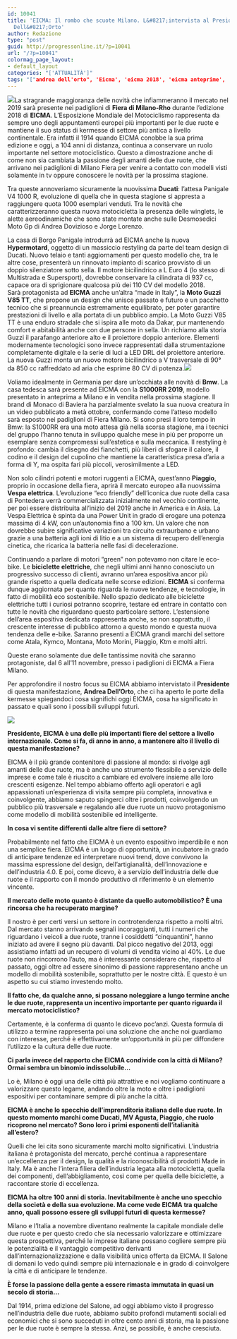 ```yaml
---
id: 10041
title: 'EICMA: Il rombo che scuote Milano. L&#8217;intervista al Presidente Andrea
  Dell&#8217;Orto'
author: Redazione
type: "post"
guid: http://progressonline.it/?p=10041
url: "/?p=10041"
colormag_page_layout:
- default_layout
categories: "['ATTUALITÀ']"
tags: "["andrea dell'orto", 'Eicma', 'eicma 2018', 'eicma anteprime', 'eicma milano', 'milano', 'milano fiera']"
---
```


![](https://progressonline.it/wp-content/uploads/2018/10/4-1024x683.jpg)La stragrande maggioranza delle novità che infiammeranno il mercato nel 2019 sarà presente nei padiglioni di **Fiera di Milano-Rho** durante l’edizione 2018 di **EICMA**. L’Esposizione Mondiale del Motociclismo rappresenta da sempre uno degli appuntamenti europei più importanti per le due ruote e mantiene il suo status di kermesse di settore più antica a livello continentale. Era infatti il 1914 quando EICMA conobbe la sua prima edizione e oggi, a 104 anni di distanza, continua a conservare un ruolo importante nel settore motociclistico. Questo a dimostrazione anche di come non sia cambiata la passione degli amanti delle due ruote, che arrivano nei padiglioni di Milano Fiera per venire a contatto con modelli visti solamente in tv oppure conoscere le novità per la prossima stagione.

Tra queste annoveriamo sicuramente la nuovissima **Ducati**: l’attesa Panigale V4 1000 R, evoluzione di quella che in questa stagione si appresta a raggiungere quota 1000 esemplari venduti. Tra le novità che caratterizzeranno questa nuova motocicletta la presenza delle winglets, le alette aereodinamiche che sono state montate anche sulle Desmosedici Moto Gp di Andrea Dovizioso e Jorge Lorenzo.

La casa di Borgo Panigale introdurrà ad EICMA anche la nuova **Hypermotard**, oggetto di un massiccio restyling da parte del team design di Ducati. Nuovo telaio e tanti aggiornamenti per questo modello che, tra le altre cose, presenterà un rinnovato impianto di scarico provvisto di un doppio silenziatore sotto sella. Il motore bicilindrico a L Euro 4 (lo stesso di Multistrada e Supersport), dovrebbe conservare la cilindrata di 937 cc, capace ora di sprigionare qualcosa più dei 110 CV del modello 2018.  
Sarà protagonista ad **EICMA** anche un’altra “made in Italy”, la **Moto Guzzi V85 TT**, che propone un design che unisce passato e futuro e un pacchetto tecnico che si preannuncia estremamente equilibrato, per poter garantire prestazioni di livello e alla portata di un pubblico ampio. La Moto Guzzi V85 TT è una enduro stradale che si ispira alle moto da Dakar, pur mantenendo comfort e abitabilità anche con due persone in sella. Un richiamo alla storia Guzzi il parafango anteriore alto e il proiettore doppio anteriore. Elementi modernamente tecnologici sono invece rappresentati dalla strumentazione completamente digitale e la serie di luci a LED DRL del proiettore anteriore. La nuova Guzzi monta un nuovo motore bicilindrico a V trasversale di 90° da 850 cc raffreddato ad aria che esprime 80 CV di potenza.![](https://progressonline.it/wp-content/uploads/2018/10/3-1024x683.jpg)

Voliamo idealmente in Germania per dare un’occhiata alle novità di **Bmw**. La casa tedesca sarà presente ad EICMA con la **S1000RR 2019**, modello presentato in anteprima a Milano e in vendita nella prossima stagione. Il brand di Monaco di Baviera ha parzialmente svelato la sua nuova creatura in un video pubblicato a metà ottobre, confermando come l’atteso modello sarà esposto nei padiglioni di Fiera Milano. Si sono presi il loro tempo in Bmw: la S1000RR era una moto attesa già nella scorsa stagione, ma i tecnici del gruppo l’hanno tenuta in sviluppo qualche mese in più per proporre un esemplare senza compromessi sull’estetica e sulla meccanica. Il restyling è profondo: cambia il disegno dei fianchetti, più liberi di sfogare il calore, il codino e il design del cupolino che mantiene la caratteristica presa d’aria a forma di Y, ma ospita fari più piccoli, verosimilmente a LED.

Non solo cilindri potenti e motori ruggenti a EICMA, quest’anno **Piaggio**, proprio in occasione della fiera, aprirà il mercato europeo alla nuovissima **Vespa elettrica**. L’evoluzione “eco friendly” dell’iconica due ruote della casa di Pontedera verrà commercializzata inizialmente nel vecchio continente, per poi essere distribuita all’inizio del 2019 anche in America e in Asia. La Vespa Elettrica è spinta da una Power Unit in grado di erogare una potenza massima di 4 kW, con un’autonomia fino a 100 km. Un valore che non dovrebbe subire significative variazioni tra circuito extraurbano e urbano grazie a una batteria agli ioni di litio e a un sistema di recupero dell’energia cinetica, che ricarica la batteria nelle fasi di decelerazione.

Continuando a parlare di motori “green” non potevamo non citare le eco-bike. Le **biciclette elettriche**, che negli ultimi anni hanno conosciuto un progressivo successo di clienti, avranno un’area espositiva ancor più grande rispetto a quella dedicata nelle scorse edizioni. **EICMA** si conferma dunque aggiornata per quanto riguarda le nuove tendenze, e tecnologie, in fatto di mobilità eco sostenibile. Nello spazio dedicato alle biciclette elettriche tutti i curiosi potranno scoprire, testare ed entrare in contatto con tutte le novità che riguardano questo particolare settore. L’estensione dell’area espositiva dedicata rappresenta anche, se non soprattutto, il crescente interesse di pubblico attorno a questo mondo e questa nuova tendenza delle e-bike. Saranno presenti a EICMA grandi marchi del settore come Atala, Kymco, Montana, Moto Morini, Piaggio, Ktm e molti altri.

Queste erano solamente due delle tantissime novità che saranno protagoniste, dal 6 all’11 novembre, presso i padiglioni di EICMA a Fiera Milano.

Per approfondire il nostro focus su EICMA abbiamo intervistato il **Presidente** di questa manifestazione, **Andrea Dell’Orto**, che ci ha aperto le porte della kermesse spiegandoci cosa significhi oggi EICMA, cosa ha significato in passato e quali sono i possibili sviluppi futuri.

![](https://progressonline.it/wp-content/uploads/2018/10/image002-1024x683.jpg)

**Presidente, EICMA è una delle più importanti fiere del settore a livello internazionale. Come si fa, di anno in anno, a mantenere alto il livello di questa manifestazione?**

EICMA è il più grande contenitore di passione al mondo: si rivolge agli amanti delle due ruote, ma è anche uno strumento flessibile a servizio delle imprese e come tale è riuscito a cambiare ed evolvere insieme alle loro crescenti esigenze. Nel tempo abbiamo offerto agli operatori e agli appassionati un’esperienza di visita sempre più completa, innovativa e coinvolgente, abbiamo saputo spingerci oltre i prodotti, coinvolgendo un pubblico più trasversale e regalando alle due ruote un nuovo protagonismo come modello di mobilità sostenibile ed intelligente.

**In cosa vi sentite differenti dalle altre fiere di settore?**

Probabilmente nel fatto che EICMA è un evento espositivo imperdibile e non una semplice fiera. EICMA è un luogo di opportunità, un incubatore in grado di anticipare tendenze ed interpretare nuovi trend, dove convivono la massima espressione del design, dell’artigianalità, dell’innovazione e dell’industria 4.0. E poi, come dicevo, è a servizio dell’industria delle due ruote e il rapporto con il mondo produttivo di riferimento è un elemento vincente.

**Il mercato delle moto quanto è distante da quello automobilistico? È una rincorsa che ha recuperato margine?**

Il nostro è per certi versi un settore in controtendenza rispetto a molti altri. Dal mercato stanno arrivando segnali incoraggianti, tutti i numeri che riguardano i veicoli a due ruote, tranne i cosiddetti “cinquantini”, hanno iniziato ad avere il segno più davanti. Dal picco negativo del 2013, oggi assistiamo infatti ad un recupero di volumi di vendita vicino al 40%. Le due ruote non rincorrono l’auto, ma è interessante considerare che, rispetto al passato, oggi oltre ad essere sinonimo di passione rappresentano anche un modello di mobilità sostenibile, soprattutto per le nostre città. E questo è un aspetto su cui stiamo investendo molto.

**Il fatto che, da qualche anno, si possano noleggiare a lungo termine anche le due ruote, rappresenta un incentivo importante per quanto riguarda il mercato motociclistico?**

Certamente, è la conferma di quanto le dicevo poc’anzi. Questa formula di utilizzo a termine rappresenta poi una soluzione che anche noi guardiamo con interesse, perché è effettivamente un’opportunità in più per diffondere l’utilizzo e la cultura delle due ruote.

**Ci parla invece del rapporto che EICMA condivide con la città di Milano? Ormai sembra un binomio indissolubile…**

Lo è, Milano è oggi una delle città più attrattive e noi vogliamo continuare a valorizzare questo legame, andando oltre la moto e oltre i padiglioni espositivi per contaminare sempre di più anche la città.

**EICMA è anche lo specchio dell’imprenditoria italiana delle due ruote. In questo momento marchi come Ducati, MV Agusta, Piaggio, che ruolo ricoprono nel mercato? Sono loro i primi esponenti dell’italianità all’estero?**

Quelli che lei cita sono sicuramente marchi molto significativi. L’industria italiana è protagonista del mercato, perché continua a rappresentare un’eccellenza per il design, la qualità e la riconoscibilità di prodotti Made in Italy. Ma è anche l’intera filiera dell’industria legata alla motocicletta, quella dei componenti, dell’abbigliamento, così come per quella delle biciclette, a raccontare storie di eccellenza.

**EICMA ha oltre 100 anni di storia. Inevitabilmente è anche uno specchio della società e della sua evoluzione. Ma come vede EICMA tra qualche anno, quali possono essere gli sviluppi futuri di questa kermesse?**

Milano e l’Italia a novembre diventano realmente la capitale mondiale delle due ruote e per questo credo che sia necessario valorizzare e ottimizzare questa prospettiva, perché le imprese italiane possano cogliere sempre più le potenzialità e il vantaggio competitivo derivanti dall’internazionalizzazione e dalla visibilità unica offerta da EICMA. Il Salone di domani lo vedo quindi sempre più internazionale e in grado di coinvolgere la città e di anticipare le tendenze.

**È forse la passione della gente a essere rimasta immutata in quasi un secolo di storia…**

Dal 1914, prima edizione del Salone, ad oggi abbiamo visto il progresso nell’industria delle due ruote, abbiamo subito profondi mutamenti sociali ed economici che si sono succeduti in oltre cento anni di storia, ma la passione per le due ruote è sempre la stessa. Anzi, se possibile, è anche cresciuta.